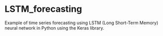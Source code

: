 # LSTM_forecasting
Example of time series forecasting using LSTM (Long Short-Term Memory) neural network in Python using the Keras library.
